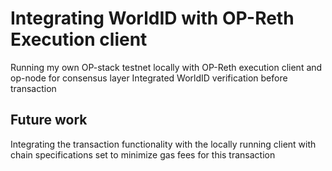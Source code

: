 # Integrating WorldID with OP-Reth Execution client

Running my own OP-stack testnet locally with OP-Reth execution client and op-node for consensus layer
Integrated WorldID verification before transaction

## Future work

Integrating the transaction functionality with the locally running client with chain specifications set to minimize gas fees for this transaction